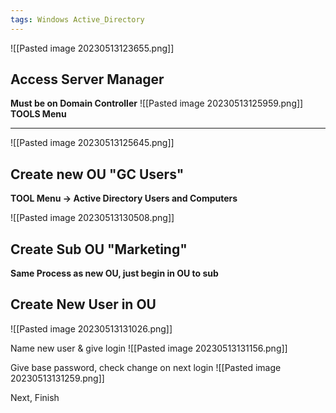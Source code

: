 ```yaml
---
tags: Windows Active_Directory
---
```


![[Pasted image 20230513123655.png]]

## Access Server Manager
**Must be on Domain Controller**
![[Pasted image 20230513125959.png]]
**TOOLS Menu**
****

![[Pasted image 20230513125645.png]]

## Create new OU "GC Users"
**TOOL Menu → Active Directory Users and Computers**

![[Pasted image 20230513130508.png]]

## Create Sub OU "Marketing"
**Same Process as new OU, just begin in OU to sub**

## Create New User in OU
![[Pasted image 20230513131026.png]]

Name new user & give login
![[Pasted image 20230513131156.png]]

Give base password, check change on next login
![[Pasted image 20230513131259.png]]

Next, Finish